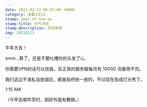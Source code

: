 ```yaml
---
date: 2021-02-13 00:07:00 +0800
category: 凌晨1点15
stamp: year-of-the-ox
stamp-title: 牛气冲天
stamp-description: 农历新年
img: 20210213
---
```


<p>
牛年大吉！

emm…算了，还是不要吐槽你的头发了🤐。

你需要VPN的话可以找我，反正我的服务器每月有 1000G 流量用不完。

我们这边不准私自放烟花，都是政府统一放的，不过现在改成灯光秀了。

1:15 AM

（今早去喝早茶时，刚好外面有舞狮。）
</p>